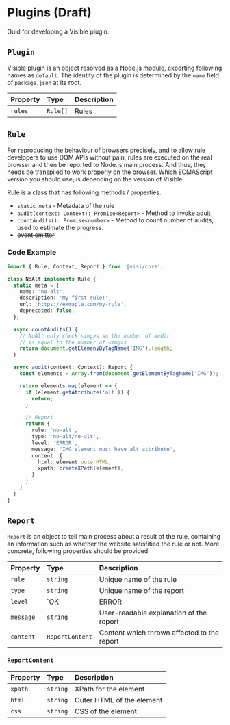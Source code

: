 # Plugins (Draft)
Guid for developing a Visible plugin.

## `Plugin`

Visible plugin is an object resolved as a Node.js module, exporting following names as `default`. The identity of the plugin is determined by the `name` field of `package.json` at its root.

| Property | Type     | Description        |
| :------- | :------- | :----------------- |
| `rules`  | `Rule[]` | Rules              |

## `Rule`

For reproducing the behaviour of browsers precisely, and to allow rule developers to use DOM APIs without pain, rules are executed on the real browser and then be reported to Node.js main process. And thus, they needs be transpiled to work properly on the browser. Which ECMAScript version you should use, is depending on the version of Visible.

Rule is a class that has following methods / properties.

- `static meta` - Metadata of the rule
- `audit(context: Context): Promise<Report>` - Method to invoke aduit
- `countAudits(): Promise<number>` - Method to count number of audits, used to estimate the progress.
- ~~event emitter~~

### Code Example
```ts
import { Rule, Context, Report } from '@visi/core';

class NoAlt implements Rule {
  static meta = {
    name: 'no-alt',
    description: 'My first rule!',
    url: 'https://exmaple.com/my-rule',
    deprecated: false,
  };

  async countAudits() {
    // NoAlt only check <img>s so the number of audit
    // is equal to the number of <img>s
    return document.getElemenyByTagName('IMG').length;
  }

  async audit(context: Context): Report {
    const elements = Array.from(document.getElementByTagName('IMG'));

    return elements.map(element => {
      if (element.getAttribute('alt')) {
        return;
      }

      // Report
      return {
        rule: 'no-alt',
        type: 'no-alt/no-alt',
        level: 'ERROR',
        message: 'IMG element must have alt attribute',
        content: {
          html: element.outerHTML,
          xpath: createXPath(element),
        }
      }
    }
  }
}
```

## `Report`

`Report` is an object to tell main process about a result of the rule, containing an information such as whether the website satisfitied the rule or not. More concrete, following properties should be provided.

| Property  | Type                | Description                                 |
| :-------- | :------------------ | :------------------------------------------ |
| `rule`    | `string`            | Unique name of the rule                     |
| `type`    | `string`            | Unique name of the report                   |
| `level`   | `OK | ERROR | WARN` | Level of seriousness of the report          |
| `message` | `string`            | User-readable explanation of the report     |
| `content` | `ReportContent`     | Content which thrown affected to the report |

### `ReportContent`

| Property | Type     | Description               |
| :------- | :------- | :------------------------ |
| `xpath`  | `string` | XPath for the element     |
| `html`   | `string` | Outer HTML of the element |
| `css`    | `string` | CSS of the element        |
